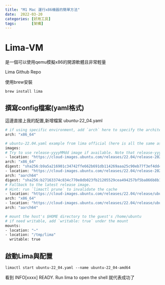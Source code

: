 ```yaml
---
title: "M1 Mac 運行x86機器的簡單方法"
date:  2022-03-20
categories: [好用工具]
tags:       [架構]
---
```

# Lima-VM

是一個可以使用qemu模擬x86的開源軟體且非常輕量

Lima Github Repo

使用brew安裝

``` line-numbers
brew install lima
```

## 撰寫config檔案(yaml格式)

這邊直接上我的配置,新增檔案 ubuntu-22_04.yaml

``` bash
# if using specific environment, add `arch` here to specify the architecture
arch: "x86_64"

# ubuntu-22.04.yaml example from lima official (here is all the same as the official example)
images:
# Try to use release-yyyyMMdd image if available. Note that release-yyyyMMdd will be removed after several months.
- location: "https://cloud-images.ubuntu.com/releases/22.04/release-20221214/ubuntu-22.04-server-cloudimg-amd64.img"
arch: "x86_64"
digest: "sha256:b9a5a216901c34742ffe662b691db114269aaa25c90eb77f3ef4dd4f818e78a3"
- location: "https://cloud-images.ubuntu.com/releases/22.04/release-20221214/ubuntu-22.04-server-cloudimg-arm64.img"
arch: "aarch64"
digest: "sha256:b27163374c834c770e8db023fb21205529cea494257bf5ba866b8b1ae5969164"
# Fallback to the latest release image.
# Hint: run `limactl prune` to invalidate the cache
- location: "https://cloud-images.ubuntu.com/releases/22.04/release/ubuntu-22.04-server-cloudimg-amd64.img"
arch: "x86_64"
- location: "https://cloud-images.ubuntu.com/releases/22.04/release/ubuntu-22.04-server-cloudimg-arm64.img"
arch: "aarch64"

# mount the host's $HOME directory to the guest's /home/ubuntu
# if need writable, add `writable: true` under the mount
mounts:
- location: "~"
- location: "/tmp/lima"
  writable: true
```

## 啟動Lima與配置

``` line-numbers
limactl start ubuntu-22_04.yaml --name ubuntu-22_04-amd64
```

看到 INFO\[xxxx\] READY. Run lima to open the shell 就代表成功了
